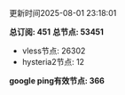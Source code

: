 更新时间2025-08-01 23:18:01

**总订阅: 451**
**总节点: 53451**
- vless节点: 26302
- hysteria2节点: 12

**google ping有效节点: 366**
